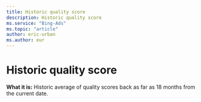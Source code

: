 ```yaml
---
title: Historic quality score
description: Historic quality score
ms.service: "Bing-Ads"
ms.topic: "article"
author: eric-urban
ms.author: eur
---
```


# Historic quality score

**What it is:**     Historic average of quality scores back as far as 18 months from the current date.



